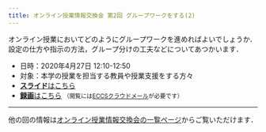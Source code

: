 ```yaml
---
title: オンライン授業情報交換会 第2回 グループワークをする(2)
---
```


オンライン授業においてどのようにグループワークを進めればよいでしょうか．設定の仕方や指示の方法，グループ分けの工夫などについてあつかいます．

- 日時：2020年4月27日 12:10-12:50
- 対象：本学の授業を担当する教員や授業支援をする方々
- [**スライド**はこちら](luncheon_2_slides.pdf)
- [**録画**はこちら](https://drive.google.com/file/d/17IUDz-vHi3Ferq9UUk_4ATAP8pZZN9gm/view?usp=sharing) <small>（閲覧には[ECCSクラウドメール](/eccs_cloud_email)が必要です）</small>

---

他の回の情報は[オンライン授業情報交換会の一覧ページ](/events/luncheon/)からご覧いただけます．
